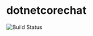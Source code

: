 # dotnetcorechat
![Build Status](https://vss-hueppauff.visualstudio.com/c6b6194e-ccf7-4bfb-b69b-08e22f70ac52/_apis/build/status/16)

